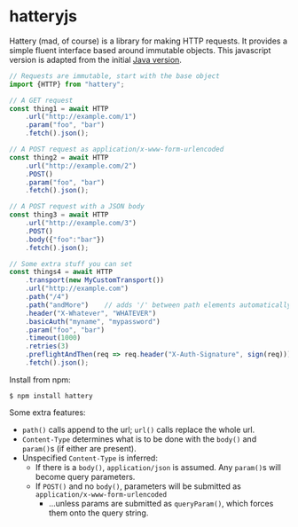 # hatteryjs

Hattery (mad, of course) is a library for making HTTP requests. It provides a simple fluent interface 
based around immutable objects. This javascript version is adapted from the initial 
[Java version](https://github.com/stickfigure/hattery). 

```typescript
// Requests are immutable, start with the base object
import {HTTP} from "hattery";

// A GET request
const thing1 = await HTTP
	.url("http://example.com/1")
	.param("foo", "bar")
	.fetch().json();

// A POST request as application/x-www-form-urlencoded 
const thing2 = await HTTP
	.url("http://example.com/2")
	.POST()
	.param("foo", "bar")
	.fetch().json();

// A POST request with a JSON body
const thing3 = await HTTP
	.url("http://example.com/3")
	.POST()
	.body({"foo":"bar"})
	.fetch().json();

// Some extra stuff you can set
const things4 = await HTTP
	.transport(new MyCustomTransport())
	.url("http://example.com")
	.path("/4")
	.path("andMore")	// adds '/' between path elements automatically
	.header("X-Whatever", "WHATEVER")
	.basicAuth("myname", "mypassword")
	.param("foo", "bar")
	.timeout(1000)
	.retries(3)
	.preflightAndThen(req => req.header("X-Auth-Signature", sign(req)))
	.fetch().json();
```

Install from npm:

```
$ npm install hattery
```

Some extra features:

 * `path()` calls append to the url; `url()` calls replace the whole url.
 * `Content-Type` determines what is to be done with the `body()` and `param()`s (if either are present).
 * Unspecified `Content-Type` is inferred:
   * If there is a `body()`, `application/json` is assumed. Any `param()`s will become query parameters.
   * If `POST()` and no `body()`, parameters will be submitted as `application/x-www-form-urlencoded`
     * ...unless params are submitted as `queryParam()`, which forces them onto the query string.
 
